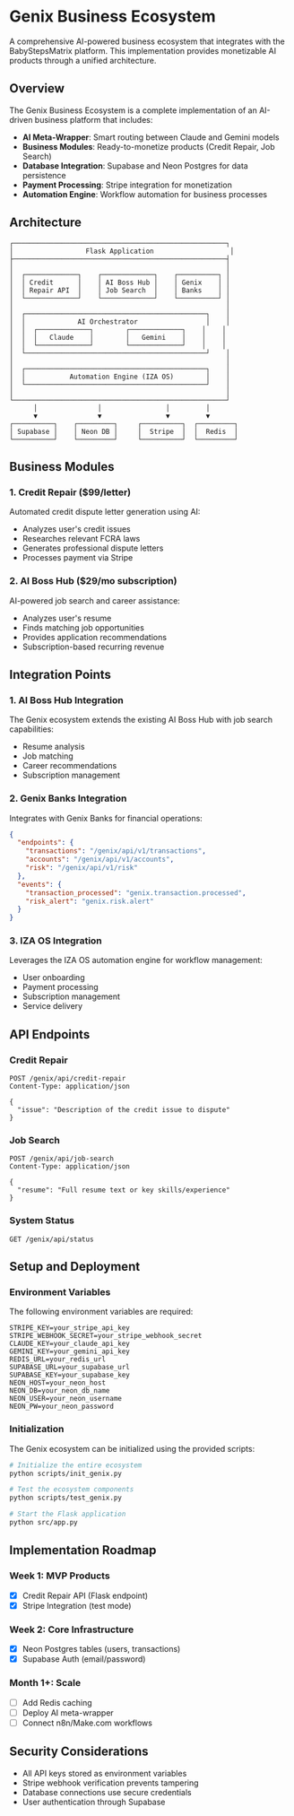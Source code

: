 # Genix Business Ecosystem

A comprehensive AI-powered business ecosystem that integrates with the BabyStepsMatrix platform. This implementation provides monetizable AI products through a unified architecture.

## Overview

The Genix Business Ecosystem is a complete implementation of an AI-driven business platform that includes:

- **AI Meta-Wrapper**: Smart routing between Claude and Gemini models
- **Business Modules**: Ready-to-monetize products (Credit Repair, Job Search)
- **Database Integration**: Supabase and Neon Postgres for data persistence
- **Payment Processing**: Stripe integration for monetization
- **Automation Engine**: Workflow automation for business processes

## Architecture

```
┌─────────────────────────────────────────────────────┐
│                  Flask Application                   │
├─────────────────────────────────────────────────────┤
│                                                     │
│  ┌─────────────┐    ┌─────────────┐    ┌──────────┐ │
│  │ Credit      │    │ AI Boss Hub │    │ Genix    │ │
│  │ Repair API  │    │ Job Search  │    │ Banks    │ │
│  └─────────────┘    └─────────────┘    └──────────┘ │
│                                                     │
│  ┌─────────────────────────────────────────────┐    │
│  │             AI Orchestrator                 │    │
│  │  ┌─────────────┐        ┌─────────────┐    │    │
│  │  │   Claude    │        │   Gemini    │    │    │
│  │  └─────────────┘        └─────────────┘    │    │
│  └─────────────────────────────────────────────┘    │
│                                                     │
│  ┌─────────────────────────────────────────────┐    │
│  │           Automation Engine (IZA OS)        │    │
│  └─────────────────────────────────────────────┘    │
│                                                     │
└─────────────────────────────────────────────────────┘
      │               │                │         │
      ▼               ▼                ▼         ▼
┌──────────┐    ┌─────────┐     ┌──────────┐  ┌─────────┐
│ Supabase │    │ Neon DB │     │  Stripe  │  │  Redis  │
└──────────┘    └─────────┘     └──────────┘  └─────────┘
```

## Business Modules

### 1. Credit Repair ($99/letter)

Automated credit dispute letter generation using AI:

- Analyzes user's credit issues
- Researches relevant FCRA laws
- Generates professional dispute letters
- Processes payment via Stripe

### 2. AI Boss Hub ($29/mo subscription)

AI-powered job search and career assistance:

- Analyzes user's resume
- Finds matching job opportunities
- Provides application recommendations
- Subscription-based recurring revenue

## Integration Points

### 1. AI Boss Hub Integration

The Genix ecosystem extends the existing AI Boss Hub with job search capabilities:

- Resume analysis
- Job matching
- Career recommendations
- Subscription management

### 2. Genix Banks Integration

Integrates with Genix Banks for financial operations:

```json
{
  "endpoints": {
    "transactions": "/genix/api/v1/transactions",
    "accounts": "/genix/api/v1/accounts",
    "risk": "/genix/api/v1/risk"
  },
  "events": {
    "transaction_processed": "genix.transaction.processed",
    "risk_alert": "genix.risk.alert"
  }
}
```

### 3. IZA OS Integration

Leverages the IZA OS automation engine for workflow management:

- User onboarding
- Payment processing
- Subscription management
- Service delivery

## API Endpoints

### Credit Repair

```
POST /genix/api/credit-repair
Content-Type: application/json

{
  "issue": "Description of the credit issue to dispute"
}
```

### Job Search

```
POST /genix/api/job-search
Content-Type: application/json

{
  "resume": "Full resume text or key skills/experience"
}
```

### System Status

```
GET /genix/api/status
```

## Setup and Deployment

### Environment Variables

The following environment variables are required:

```
STRIPE_KEY=your_stripe_api_key
STRIPE_WEBHOOK_SECRET=your_stripe_webhook_secret
CLAUDE_KEY=your_claude_api_key
GEMINI_KEY=your_gemini_api_key
REDIS_URL=your_redis_url
SUPABASE_URL=your_supabase_url
SUPABASE_KEY=your_supabase_key
NEON_HOST=your_neon_host
NEON_DB=your_neon_db_name
NEON_USER=your_neon_username
NEON_PW=your_neon_password
```

### Initialization

The Genix ecosystem can be initialized using the provided scripts:

```bash
# Initialize the entire ecosystem
python scripts/init_genix.py

# Test the ecosystem components
python scripts/test_genix.py

# Start the Flask application
python src/app.py
```

## Implementation Roadmap

### Week 1: MVP Products

- [x] Credit Repair API (Flask endpoint)
- [x] Stripe Integration (test mode)

### Week 2: Core Infrastructure

- [x] Neon Postgres tables (users, transactions)
- [x] Supabase Auth (email/password)

### Month 1+: Scale

- [ ] Add Redis caching
- [ ] Deploy AI meta-wrapper
- [ ] Connect n8n/Make.com workflows

## Security Considerations

- All API keys stored as environment variables
- Stripe webhook verification prevents tampering
- Database connections use secure credentials
- User authentication through Supabase
